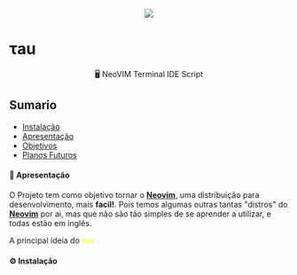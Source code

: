<p align="center"> <img src="https://user-images.githubusercontent.com/107779952/175797335-cc621ca2-8363-433a-84a3-8a701bda224c.png"/></p>

# τau

<p align="center"> 🖥 NeoVIM Terminal IDE Script </p>

## Sumario
- [Instalação](#Instalação)
- [Apresentação](#Apresentação)
- [Objetivos](#Obj)
- [Planos Futuros](#future)

#### 👔 <a id="Apresentação"></a>Apresentação

O Projeto tem como objetivo tornar o **[Neovim](https://neovim.io)**, uma distribuição para desenvolvimento, mais **facil!**. Pois temos algumas outras tantas "distros" do **[Neovim](https://neovim.io)** por ai, mas que não são tão simples de se aprender a utilizar, e todas estão em inglês.

A principal ideia do <span style="color:yellow">τau</span>

#### ⚙️ <a id="Instalação"></a>Instalação
